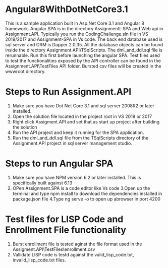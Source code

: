 # Angular8WithDotNetCore3.1
This is a sample application built in Asp.Net Core 3.1 and Angular 8 framework.
Angular SPA is in the directory Assignmentt-SPA and Web api in Assignment.API.
Typically you run the CodingChallenge.sln file in VS 2019/2017 and Assignment-SPA in Vs code.
The back end database used is sql server and ORM is Dapper 2.0.35.
All the database objects can be found inside the directory Assignment.API\TSqlScripts.
The dml_and_ddl.sql file is rerunnable. Run this first before launching the  angular SPA.
Test files used to test the functionalities exposed by the API controller can be found in the Assignment.API\TestFiles API folder.
Bursted csv files will be created in the wwwroot directory.


Steps to Run Assignment.API
=================================
1. Make sure you have Dot Net Core 3.1 and sql server 2008R2 or later installed.
2. Open the solution file located in the project root in VS 2019 or 2017
3. Right click Assigment.API and set that as start up project after building the solution
4. Run the API project and keep it running for the SPA application.
5. Run the dml_and_ddl.sql file from  the TSqlScripts directory of the Assignment.API project in sql server management studio.

Steps to run Angular SPA
===========================
1. Make sure you have NPM version 6.2 or later installed. This is specifically built against 6.13
2. OPen Assignment.SPA is a code editor like Vs code
3.Open up the terminal and type npm install to  download the dependencies installed in package.json file
4.Type ng serve -o to open  up abrowser in  port 4200

Test files for LISP Code and Enrollment File functionality 
===================================================================
1. Burst enrollment file is tested aginst the file format used in the Assigment.API\TestFiles\enrollment.csv
2. Vallidate LISP code is testd against the  valid_lisp_code.txt, invalid_lisp_code.txt files.





